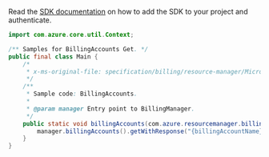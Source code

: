 Read the [SDK documentation](https://github.com/Azure/azure-sdk-for-java/blob/azure-resourcemanager-billing_1.0.0-beta.2/sdk/billing/azure-resourcemanager-billing/README.md) on how to add the SDK to your project and authenticate.

```java
import com.azure.core.util.Context;

/** Samples for BillingAccounts Get. */
public final class Main {
    /*
     * x-ms-original-file: specification/billing/resource-manager/Microsoft.Billing/stable/2020-05-01/examples/BillingAccount.json
     */
    /**
     * Sample code: BillingAccounts.
     *
     * @param manager Entry point to BillingManager.
     */
    public static void billingAccounts(com.azure.resourcemanager.billing.BillingManager manager) {
        manager.billingAccounts().getWithResponse("{billingAccountName}", null, Context.NONE);
    }
}
```
